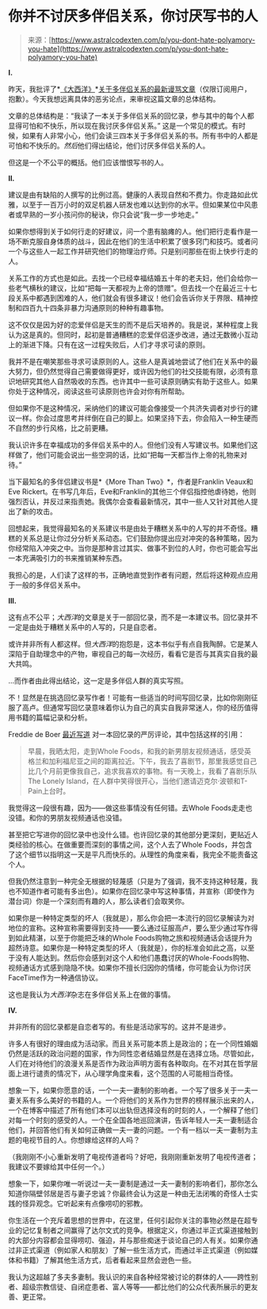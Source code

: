 <!--yml

category: 未分类

date: 2024-05-27 14:40:52

-->

# 你并不讨厌多伴侣关系，你讨厌写书的人

> 来源：[https://www.astralcodexten.com/p/you-dont-hate-polyamory-you-hate](https://www.astralcodexten.com/p/you-dont-hate-polyamory-you-hate)

**I.**

昨天，我批评了*[《大西洋》](https://www.astralcodexten.com/p/contra-the-atlantic-on-polyamory)*[关于多伴侣关系的最新谩骂文章](https://www.astralcodexten.com/p/contra-the-atlantic-on-polyamory)（仅限订阅用户，抱歉）。今天我想远离具体的恶劣论点，来审视这篇文章的总体结构。

文章的总体结构是：“我读了一本关于多伴侣关系的回忆录，参与其中的每个人都显得可怕和不快乐，所以现在我讨厌多伴侣关系。” 这是一个常见的模式。有时候，如果有人非常小心，他们会读三四本关于多伴侣关系的书。所有书中的人都是可怕和不快乐的。*然后*他们得出结论，他们讨厌多伴侣关系的人。

但这是一个不公平的概括。他们应该憎恨写书的人。

**II.**

建议是由有缺陷的人撰写的比例过高。健康的人表现自然和不费力。你走路如此优雅，以至于一百万小时的双足机器人研发也难以达到你的水平。但如果某位中风患者或早熟的一岁小孩问你的秘诀，你只会说“我一步一步地走。”

如果你想得到关于如何行走的好建议，问一个患有脑瘫的人。他们把行走看作是一场不断克服自身体质的战斗，因此在他们的生活中积累了很多窍门和技巧。或者问一个与这些人一起工作并研究他们的物理治疗师。只是别问那些在街上快步行走的人。

关系工作的方式也是如此。去找一个已经幸福结婚五十年的老夫妇，他们会给你一些老气横秋的建议，比如“把每一天都视为上帝的馈赠”。但去找一个在最近三十七段关系中都遇到困难的人，他们就会有很多建议！他们会告诉你关于界限、精神控制和四百九十四条非暴力沟通原则的种种有趣事物。

这不仅仅是因为好的恋爱伴侣是天生的而不是后天培养的。我是说，某种程度上我认为这是真的。但同时，起初是普通糟糕的恋爱伴侣逐步改进，通过无数微小互动上的渐进下降。只有在这一过程失败后，人们才寻求可读的原则。

我并不是在嘲笑那些寻求可读原则的人。这些人是真诚地尝试了他们在关系中的最大努力，但仍然觉得自己需要做得更好，或许因为他们的社交技能有限，必须有意识地研究其他人自然吸收的东西。也许其中一些可读原则确实有助于这些人。如果你处于这种情况，阅读这些可读原则也许会对你有所帮助。

但如果你不是这种情况，采纳他们的建议可能会像接受一个共济失调者对步行的建议一样。你会过度思考并绊倒在自己的脚上。如果坚持下去，你会陷入一种生硬而不自然的步行风格，比之前更糟。

我认识许多在幸福成功的多伴侣关系中的人。但他们没有人写建议书。如果他们这样做了，他们可能会说出一些空洞的话，比如“把每一天都当作上帝的礼物来对待。”

当下最知名的多伴侣建议书是*《More Than Two》*，作者是Franklin Veaux和Eve Rickert。在书写几年后，Eve和Franklin的其他三个伴侣指控他虐待她，他则强烈否认，并反过来指责她。我偶尔会查看最新情况，其中一些人又针对其他人提出了新的攻击。

回想起来，我觉得最知名的关系建议书是由处于糟糕关系中的人写的并不奇怪。糟糕的关系总是让你过分分析关系动态。它们鼓励你提出应对冲突的各种策略，因为你经常陷入冲突之中。当你是那种言过其实、做事不到位的人时，你也可能会写出一本充满吸引力的书来推销某种东西。

我担心的是，人们读了这样的书，正确地直觉到作者有问题，然后将这种观点应用于一般的多伴侣关系中。

**III.**

这有点不公平；*大西洋*的文章是关于一部回忆录，而不是一本建议书。回忆录并不一定是由处于糟糕关系中的人写的，只是自恋者。

或许并非所有人都这样。但*大西洋*的抱怨是，这本书似乎有点自我陶醉。它是某人深陷于自助理念中的产物，审视自己的每一次经历，看看它是否与其真实自我的最大共鸣。

…而作者由此得出结论，这一定是多伴侣人群的真实写照。

不！显然是在挑选回忆录写作者！可能有一些适当的时间写回忆录，比如你刚刚征服了高卢。但通常写回忆录意味着你认为自己的真实自我非常迷人，你的经历值得用书籍的篇幅记录和分析。

Freddie de Boer [最近写道](https://freddiedeboer.substack.com/p/about-marianne-eloises-response-to) 对一本回忆录的严厉评论，其中包括这样的引用：

> 早晨，我晒太阳，走到Whole Foods，和我的新男朋友视频通话，感受英格兰和加利福尼亚之间的距离拉近。下午，我去了喜剧节，那里我感觉自己比几个月前更像我自己，追求我喜欢的事物。有一天晚上，我看了喜剧乐队The Lonely Island，在人群中笑得很开心，当他们邀请迈克尔·波顿和T-Pain上台时。

我觉得这一段很有趣，因为——做这些事情没有任何错。去Whole Foods走走也没错。和你的男朋友视频通话也没错。

甚至把它写进你的回忆录中也没什么错。也许回忆录的其他部分更深刻，更贴近人类经验的核心。在做重要而深刻的事情之间，这个人去了Whole Foods，并包含了这个细节以指明这一天是平凡而快乐的。从理性的角度来看，我完全不能责备这个人。

但我仍然注意到一种完全无根据的轻蔑感（只是为了强调，我不支持这种轻蔑，我也不知道作者可能有多出色）。如果你在回忆录中写这种事情，并宣称（即使作为潜台词）你是一个深刻而有趣的人，那么读者们会取笑你。

如果你是一种特定类型的坏人（我就是），那么你会把一本流行的回忆录解读为对地位的宣称。这种宣称需要得到支持——要么通过征服高卢，要么至少通过写作得到如此精湛，以至于你能把乏味的Whole Foods购物之旅和视频通话会话提升为超然诗意。如果你是一种特定类型的坏人（我就是），你的标准会如此之高，以至于没有人能达到。然后你会感到对这个人和他们愚蠢讨厌的Whole-Foods购物、视频通话方式感到隐隐不快。如果你不擅长归因你的情绪，你可能会认为你讨厌FaceTime作为一种通信协议。

这也是我认为*大西洋*杂志在多伴侣关系上在做的事情。

**IV.**

并非所有的回忆录都是自恋者写的。有些是活动家写的。这并不是进步。

许多人有很好的理由成为活动家。而且关系可能本质上是政治的；在一个同性婚姻仍然是活跃的政治问题的国家，作为同性恋者结婚显然是在选择立场。尽管如此，人们在对待他们的浪漫关系是否作为政治声明方面有各种取向。在不对其在哲学层面上进行谴责的情况下，从心理学角度来看，这个范围的人可能相当奇怪。

想象一下，如果你愿意的话，一个一夫一妻制的影响者。一个写了很多关于一夫一妻关系有多么美好的书籍的人。一个将他们的关系作为世界的榜样展示出来的人，一个在博客中描述了所有他们本可以出轨但选择没有的时刻的人，一个解释了他们对每一个时刻的感受的人。一个在全国各地巡回演讲，告诉年轻人一夫一妻制适合他们，并回答他们有关如何正确做一夫一妻的问题。一个有一档以一夫一妻制为主题的电视节目的人。你想嫁给这样的人吗？

（我刚刚不小心重新发明了电视传道者吗？好吧，我刚刚重新发明了电视传道者；我建议不要嫁给其中任何一个。）

想象一下，如果你唯一听说过一夫一妻制是通过一夫一妻制的影响者们，那你怎么知道你隔壁邻居是否与妻子忠诚？你最终会认为这是一种由无法闭嘴的奇怪人士实践的怪异观念。它听起来有点像唠叨的邪教。

你生活在一个充斥着思想的世界中，在这里，任何引起你关注的事物必然是在超专业的记忆复制者之间赢得了达尔文式的竞争。根据定义，你通过半正式渠道接触到的大部分内容都会显得唠叨、强迫，并与那些痴迷于谈论自己的人有关。如果你通过非正式渠道（例如家人和朋友）了解一些生活方式，而通过半正式渠道（例如媒体和书籍）了解其他生活方式，后者看起来显然会逊色一些。

我认为这超越了多夫多妻制。我认识的来自各种经常被讨论的群体的人——跨性别者、超级宗教信徒、自闭症患者、富人等等——都比他们的公众代表所展示的更友善、更正常。
